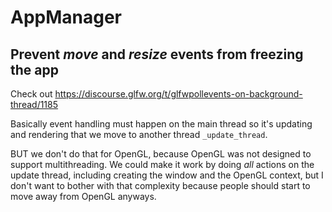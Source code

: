 # AppManager

## Prevent *move* and *resize* events from freezing the app

Check out https://discourse.glfw.org/t/glfwpollevents-on-background-thread/1185

Basically event handling must happen on the main thread so it's updating and rendering that we move to another thread ```_update_thread```.

BUT we don't do that for OpenGL, because OpenGL was not designed to support multithreading. We could make it work by doing *all* actions on the update thread, including creating the window and the OpenGL context, but I don't want to bother with that complexity because people should start to move away from OpenGL anyways.